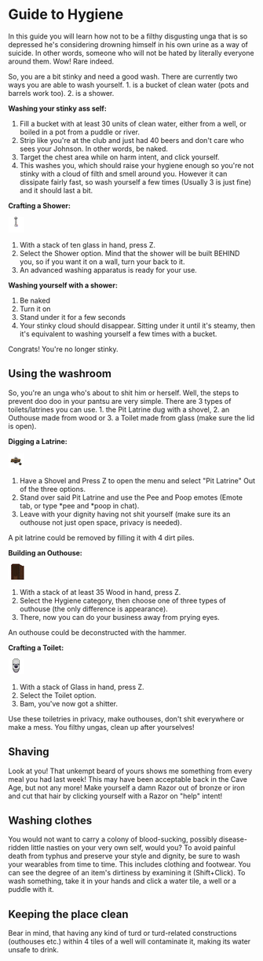 # Guide to Hygiene

In this guide you will learn how not to be a filthy disgusting unga that
is so depressed he's considering drowning himself in his own urine as a
way of suicide. In other words, someone who will not be hated by literally
everyone around them. Wow! Rare indeed.

So, you are a bit stinky and need a good wash. There are currently two
ways you are able to wash yourself. 1. is a bucket of clean water (pots
and barrels work too). 2. is a shower.

**Washing your stinky ass self:**

1.  Fill a bucket with at least 30 units of clean water, either from a
    well, or boiled in a pot from a puddle or river.
2.  Strip like you're at the club and just had 40 beers and don't care
    who sees your Johnson. In other words, be naked.
3.  Target the chest area while on harm intent, and click yourself.
4.  This washes you, which should raise your hygiene enough so you're
    not stinky with a cloud of filth and smell around you. However it
    can dissipate fairly fast, so wash yourself a few times (Usually 3
    is just fine) and it should last a bit.

**Crafting a Shower:**

<img src="assets/images/shower.png"><br>
1.  With a stack of ten glass in hand, press Z.
2.  Select the Shower option. Mind that the shower will be built BEHIND
    you, so if you want it on a wall, turn your back to it.
3.  An advanced washing apparatus is ready for your use.

**Washing yourself with a shower:**

1.  Be naked
2.  Turn it on
3.  Stand under it for a few seconds
4.  Your stinky cloud should disappear. Sitting under it until it's
    steamy, then it's equivalent to washing yourself a few times with a
    bucket.

Congrats! You're no longer stinky.

## Using the washroom

So, you're an unga who's about to shit him or herself. Well, the steps
to prevent doo doo in your pantsu are very simple. There are 3 types of
toilets/latrines you can use. 1. the Pit Latrine dug with a shovel, 2.
an Outhouse made from wood or 3. a Toilet made from glass (make sure the
lid is open).

**Digging a Latrine:**

<img src="assets/images/pit_latrine.png"><br>
1.  Have a Shovel and Press Z to open the menu and select "Pit Latrine"
    Out of the three options.
2.  Stand over said Pit Latrine and use the Pee and Poop emotes (Emote tab, or type *pee and *poop in chat).
3.  Leave with your dignity having not shit yourself (make sure its an
    outhouse not just open space, privacy is needed).
    
A pit latrine could be removed by filling it with 4 dirt piles.

**Building an Outhouse:**

<img src="assets/images/outhouse.png"><br>
1.  With a stack of at least 35 Wood in hand, press Z.
2.  Select the Hygiene category, then choose one of three types of
    outhouse (the only difference is appearance).
3.  There, now you can do your business away from prying eyes.

An outhouse could be deconstructed with the hammer.

**Crafting a Toilet:**

<img src="assets/images/toilet.png"><br>
1.  With a stack of Glass in hand, press Z.
2.  Select the Toilet option.
3.  Bam, you've now got a shitter.

Use these toiletries in privacy, make outhouses, don't shit everywhere
or make a mess. You filthy ungas, clean up after yourselves!

## Shaving

Look at you! That unkempt beard of yours shows me something from every
meal you had last week! This may have been acceptable back in the Cave
Age, but not any more! Make yourself a damn Razor out of bronze or iron
and cut that hair by clicking yourself with a Razor on "help" intent!

## Washing clothes

You would not want to carry a colony of blood-sucking, possibly
disease-ridden little nasties on your very own self, would you? To avoid
painful death from typhus and preserve your style and dignity, be sure
to wash your wearables from time to time. This includes clothing and
footwear. You can see the degree of an item's dirtiness by examining it
(Shift+Click). To wash something, take it in your hands and click a
water tile, a well or a puddle with it.

## Keeping the place clean

Bear in mind, that having any kind of turd or turd-related constructions
(outhouses etc.) within 4 tiles of a well will contaminate it, making
its water unsafe to drink.
